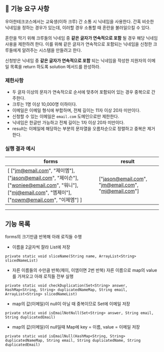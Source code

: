 ## 🚀 기능 요구 사항

우아한테크코스에서는 교육생(이하 크루) 간 소통 시 닉네임을 사용한다. 간혹 비슷한 닉네임을 정하는 경우가 있는데, 이러할 경우 소통할 때 혼란을 불러일으킬 수 있다.

혼란을 막기 위해 크루들의 닉네임 중 **같은 글자가 연속적으로 포함** 될 경우 해당 닉네임 사용을 제한하려 한다. 이를 위해 같은 글자가 연속적으로 포함되는 닉네임을 신청한 크루들에게 알려주는 시스템을 만들려고 한다.


신청받은 닉네임 중 **같은 글자가 연속적으로 포함** 되는 닉네임을 작성한 지원자의 이메일 목록을 return 하도록 solution 메서드를 완성하라.

### 제한사항

- 두 글자 이상의 문자가 연속적으로 순서에 맞추어 포함되어 있는 경우 중복으로 간주한다.
- 크루는 1명 이상 10,000명 이하이다.
- 이메일은 이메일 형식에 부합하며, 전체 길이는 11자 이상 20자 미만이다.
- 신청할 수 있는 이메일은 `email.com` 도메인으로만 제한한다.
- 닉네임은 한글만 가능하고 전체 길이는 1자 이상 20자 미만이다.
- result는 이메일에 해당하는 부분의 문자열을 오름차순으로 정렬하고 중복은 제거한다.

### 실행 결과 예시

| forms | result |
| --- | --- |
| [ ["jm@email.com", "제이엠"], ["jason@email.com", "제이슨"], ["woniee@email.com", "워니"], ["mj@email.com", "엠제이"], ["nowm@email.com", "이제엠"] ] | ["jason@email.com", "jm@email.com", "mj@email.com"] |
-------------
## 기능 목록
forms의 크기만큼 반복해 아래 로직들 수행
* 이름을 2글자씩 잘라 List에 저장
~~~
private static void sliceName(String name, ArrayList<String> slicedNameList)
~~~

* 자른 이름들의 수만큼 반복(제이, 이엠이면 2번 반복) 자른 이름으로 map의 value를 가져오고 아래 로직들 전부 실행
~~~
private static void checkDuplication(Set<String> answer, HashMap<String, String> duplicatedNameMap, String email, ArrayList<String> slicedNameList)
~~~

* map의 값(이메일)이 null이 아닐 때 중복이므로 Set에 이메일 저장
~~~
private static void isEmailNotNull(Set<String> answer, String email, String duplicatedEmail)
~~~

* map의 값(이메일)이 null일때 Map에 key = 이름, value = 이메일 저장
~~~
private static void isEmailNull(HashMap<String, String> duplicatedNameMap, String email, String duplicatedName, String duplicatedEmail)
~~~
